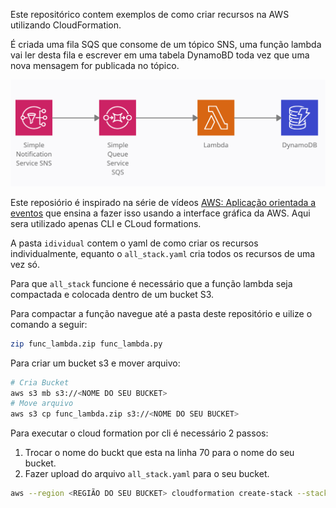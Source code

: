 Este repositórico contem exemplos de como criar recursos na AWS utilizando CloudFormation.

É criada uma fila SQS que consome de um tópico SNS, uma função lambda vai ler desta fila e escrever em uma tabela DynamoBD toda vez que uma nova mensagem for publicada no tópico.

<img src=/img/flx.png>

Este reposiório é inspirado na série de vídeos [AWS: Aplicação orientada a eventos](https://www.youtube.com/watch?v=Q_S-dH57zmA) que ensina a fazer isso usando a interface gráfica da AWS. Aqui sera utilizado apenas CLI e CLoud formations.

A pasta `idividual` contem o yaml de como criar os recursos individualmente, equanto o `all_stack.yaml` cria todos os recursos de uma vez só.

Para que `all_stack` funcione é necessário que a função lambda seja compactada e colocada dentro de um bucket S3. 

Para compactar a função navegue até a pasta deste repositório e uilize o comando a seguir:

```bash
zip func_lambda.zip func_lambda.py
```

Para criar um bucket s3 e mover arquivo:

```bash
# Cria Bucket
aws s3 mb s3://<NOME DO SEU BUCKET>
# Move arquivo
aws s3 cp func_lambda.zip s3://<NOME DO SEU BUCKET>
```

Para executar o cloud formation por cli é necessário 2 passos:  
1. Trocar o nome do buckt que esta na linha 70 para o nome do seu bucket.  
2. Fazer upload do arquivo `all_stack.yaml` para o seu bucket.  

```bash
aws --region <REGIÃO DO SEU BUCKET> cloudformation create-stack --stack-name "oneForAll" --template-url "https://<NOME DO SEU BUCKET>.s3.amazonaws.com/all_stack.yaml" --capabilities CAPABILITY_NAMED_IAM
```